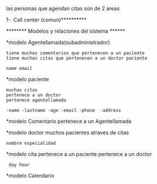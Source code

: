 las personas que agendan citas son de 2 areas

1-. Call center (comun)**********



******** Modelos y relaciones del sistema ******


*modelo Agentellamada(subadministrador)

	tiene muchos comentarios que pertenecen a un paciente
	tiene muchas citas que pertenecen a un doctor paciente

	name email


*modelo paciente

	muchas citas
	pertenece a un doctor
	pertenece agentellamada

	-name -lastname -age -email -phone  -address


*modelo Comentario
	pertenece a un Agentellamada




*modelo doctor
	muchos pacientes atraves de citas

	nombre especialidad


*modelo cita
	 pertenece a un paciente
	 pertenece a un doctor

	 day hour


<!-- *modelo usuario
	tiene muchos doctores
	tiene muchos pacientes
	tiene muchas citas
	 -->

*modelo Calendario
